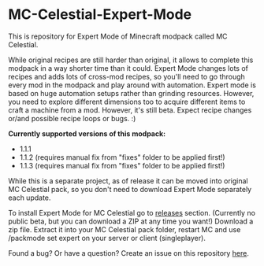 # MC-Celestial-Expert-Mode
This is repository for Expert Mode of Minecraft modpack called MC Celestial. 

While original recipes are still harder than original, it allows to complete this modpack in a way shorter time than it could. Expert Mode changes lots of recipes and adds lots of cross-mod recipes, so you'll need to go through every mod in the modpack and play around with automation. Expert mode is based on huge automation setups rather than grinding resources. However, you need to explore different dimensions too to acquire different items to craft a machine from a mod.
However, it's still beta. Expect recipe changes or/and possible recipe loops or bugs. :)

**Currently supported versions of this modpack:**
 - 1.1.1
 - 1.1.2 (requires manual fix from "fixes" folder to be applied first!)
 - 1.1.3 (requires manual fix from "fixes" folder to be applied first!)

While this is a separate project, as of release it can be moved into original MC Celestial pack, so you don't need to download Expert Mode separately each update.

To install Expert Mode for MC Celestial go to [releases](https://github.com/DenisMasterHerobrine/MC-Celestial-Expert-Mode/releases) section. (Currently no public beta, but you can download a ZIP at any time you want!)
Download a zip file. Extract it into your MC Celestial pack folder, restart MC and use /packmode set expert on your server or client (singleplayer).

Found a bug? Or have a question? Create an issue on this repository [here](https://github.com/DenisMasterHerobrine/MC-Celestial-Expert-Mode/issues).
